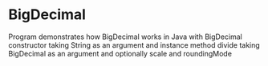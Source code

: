 # BigDecimal
Program demonstrates how BigDecimal works in Java with BigDecimal constructor taking String as an argument and instance method divide taking BigDecimal as an argument and optionally scale and roundingMode
